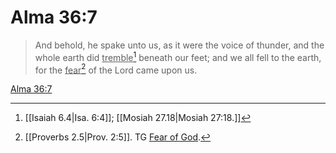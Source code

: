 # Alma 36:7

> And behold, he spake unto us, as it were the voice of thunder, and the whole earth did <u>tremble</u>[^a] beneath our feet; and we all fell to the earth, for the <u>fear</u>[^b] of the Lord came upon us.

[Alma 36:7](https://www.churchofjesuschrist.org/study/scriptures/bofm/alma/36?lang=eng&id=p7#p7)


[^a]: [[Isaiah 6.4|Isa. 6:4]]; [[Mosiah 27.18|Mosiah 27:18.]]
[^b]: [[Proverbs 2.5|Prov. 2:5]]. TG [Fear of God](https://www.churchofjesuschrist.org/study/scriptures/tg/fear-of-god?lang=eng).

